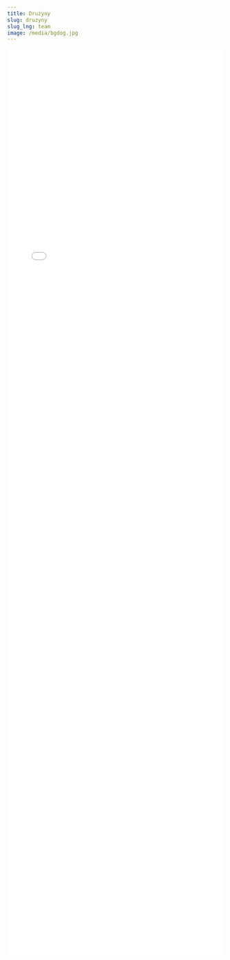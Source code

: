 ```yaml
---
title: Drużyny
slug: druzyny
slug_lng: team
image: /media/bgdog.jpg
---
```



<embed src="/media/ts.pdf&navpanes=0&scrollbar=0" width="100%" height="2100px" />